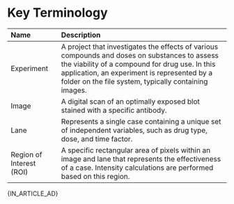 # Key Terminology

| Name                     | Description                                                                                                                                                                                                                                             |
| :----------------------- | :------------------------------------------------------------------------------------------------------------------------------------------------------------------------------------------------------------------------------------------------------ |
| Experiment               | A project that investigates the effects of various compounds and doses on substances to assess the viability of a compound for drug use. In this application, an experiment is represented by a folder on the file system, typically containing images. |
| Image                    | A digital scan of an optimally exposed blot stained with a specific antibody.                                                                                                                                                                           |
| Lane                     | Represents a single case containing a unique set of independent variables, such as drug type, dose, and time factor.                                                                                                                                    |
| Region of Interest (ROI) | A specific rectangular area of pixels within an image and lane that represents the effectiveness of a case. Intensity calculations are performed based on this region.                                                                                  |


{IN_ARTICLE_AD}
